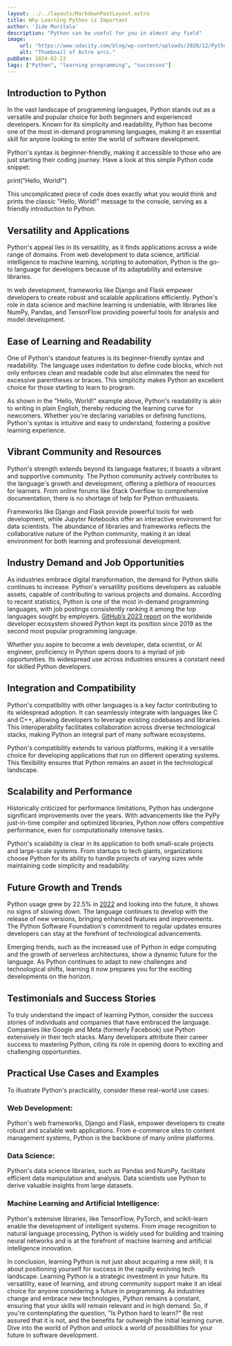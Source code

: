 ```yaml
---
layout: ../../layouts/MarkdownPostLayout.astro
title: Why Learning Python is Important
author: 'Jide Muritala'
description: "Python can be useful for you in almost any field"
image:
    url: "https://www.udacity.com/blog/wp-content/uploads/2020/12/Python-Tutorial_Blog-scaled.jpeg"
    alt: "Thumbnail of Astro arcs."
pubDate: 2024-02-23
tags: ["Python", "learning programming", "successes"]
---
```


## Introduction to Python 

In the vast landscape of programming languages, Python stands out as a versatile and popular choice for both beginners and experienced developers. Known for its simplicity and readability, Python has become one of the most in-demand programming languages, making it an essential skill for anyone looking to enter the world of software development. 

Python's syntax is beginner-friendly, making it accessible to those who are just starting their coding journey. Have a look at this simple Python code snippet: 

print("Hello, World!") 

This uncomplicated piece of code does exactly what you would think and prints the classic "Hello, World!" message to the console, serving as a friendly introduction to Python. 

## Versatility and Applications   

Python's appeal lies in its versatility, as it finds applications across a wide range of domains. From web development to data science, artificial intelligence to machine learning, scripting to automation, Python is the go-to language for developers because of its adaptability and extensive libraries.  

In web development, frameworks like Django and Flask empower developers to create robust and scalable applications efficiently. Python's role in data science and machine learning is undeniable, with libraries like NumPy, Pandas, and TensorFlow providing powerful tools for analysis and model development. 

## Ease of Learning and Readability 

  

One of Python's standout features is its beginner-friendly syntax and readability. The language uses indentation to define code blocks, which not only enforces clean and readable code but also eliminates the need for excessive parentheses or braces. This simplicity makes Python an excellent choice for those starting to learn to program. 

As shown in the "Hello, World!" example above, Python's readability is akin to writing in plain English, thereby reducing the learning curve for newcomers. Whether you're declaring variables or defining functions, Python's syntax is intuitive and easy to understand, fostering a positive learning experience. 

## Vibrant Community and Resources 

Python's strength extends beyond its language features; it boasts a vibrant and supportive community. The Python community actively contributes to the language's growth and development, offering a plethora of resources for learners. From online forums like Stack Overflow to comprehensive documentation, there is no shortage of help for Python enthusiasts. 

Frameworks like Django and Flask provide powerful tools for web development, while Jupyter Notebooks offer an interactive environment for data scientists. The abundance of libraries and frameworks reflects the collaborative nature of the Python community, making it an ideal environment for both learning and professional development. 

## Industry Demand and Job Opportunities 

As industries embrace digital transformation, the demand for Python skills continues to increase. Python's versatility positions developers as valuable assets, capable of contributing to various projects and domains. According to recent statistics, Python is one of the most in-demand programming languages, with job postings consistently ranking it among the top languages sought by employers. [GitHub’s 2023 report](https://github.blog/2023-11-08-the-state-of-open-source-and-ai/) on the worldwide developer ecosystem showed Python kept its position since 2019 as the second most popular programming language. 

Whether you aspire to become a web developer, data scientist, or AI engineer, proficiency in Python opens doors to a myriad of job opportunities. Its widespread use across industries ensures a constant need for skilled Python developers. 

## Integration and Compatibility 

Python's compatibility with other languages is a key factor contributing to its widespread adoption. It can seamlessly integrate with languages like C and C++, allowing developers to leverage existing codebases and libraries. This interoperability facilitates collaboration across diverse technological stacks, making Python an integral part of many software ecosystems. 

Python's compatibility extends to various platforms, making it a versatile choice for developing applications that run on different operating systems. This flexibility ensures that Python remains an asset in the technological landscape. 

## Scalability and Performance 

Historically criticized for performance limitations, Python has undergone significant improvements over the years. With advancements like the PyPy just-in-time compiler and optimized libraries, Python now offers competitive performance, even for computationally intensive tasks. 

Python's scalability is clear in its application to both small-scale projects and large-scale systems. From startups to tech giants, organizations choose Python for its ability to handle projects of varying sizes while maintaining code simplicity and readability. 

## Future Growth and Trends 

Python usage grew by 22.5% in [2022](https://octoverse.github.com/2022/top-programming-languages) and looking into the future, it shows no signs of slowing down. The language continues to develop with the release of new versions, bringing enhanced features and improvements. The Python Software Foundation's commitment to regular updates ensures developers can stay at the forefront of technological advancements. 

Emerging trends, such as the increased use of Python in edge computing and the growth of serverless architectures, show a dynamic future for the language. As Python continues to adapt to new challenges and technological shifts, learning it now prepares you for the exciting developments on the horizon. 

## Testimonials and Success Stories 

To truly understand the impact of learning Python, consider the success stories of individuals and companies that have embraced the language. Companies like Google and Meta (formerly Facebook) use Python extensively in their tech stacks. Many developers attribute their career success to mastering Python, citing its role in opening doors to exciting and challenging opportunities. 

## Practical Use Cases and Examples  

To illustrate Python's practicality, consider these real-world use cases: 

### Web Development: 

Python's web frameworks, Django and Flask, empower developers to create robust and scalable web applications. From e-commerce sites to content management systems, Python is the backbone of many online platforms.    

### Data Science: 

Python's data science libraries, such as Pandas and NumPy, facilitate efficient data manipulation and analysis. Data scientists use Python to derive valuable insights from large datasets. 

### Machine Learning and Artificial Intelligence: 

Python's extensive libraries, like TensorFlow, PyTorch, and scikit-learn enable the development of intelligent systems. From image recognition to natural language processing, Python is widely used for building and training neural networks and is at the forefront of machine learning and artificial intelligence innovation. 

In conclusion, learning Python is not just about acquiring a new skill; it is about positioning yourself for success in the rapidly evolving tech landscape. Learning Python is a strategic investment in your future. Its versatility, ease of learning, and strong community support make it an ideal choice for anyone considering a future in programming. As industries change and embrace new technologies, Python remains a constant, ensuring that your skills will remain relevant and in high demand. So, if you're contemplating the question, "Is Python hard to learn?" Be rest assured that it is not, and the benefits far outweigh the initial learning curve. Dive into the world of Python and unlock a world of possibilities for your future in software development. 